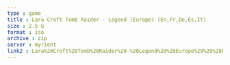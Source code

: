 ```yaml
---
type : game
title : Lara Croft Tomb Raider - Legend (Europe) (En,Fr,De,Es,It)
size : 2.5 G
format : iso
archive : zip
server : myrient
link2 : Lara%20Croft%20Tomb%20Raider%20-%20Legend%20%28Europe%29%20%28En%2CFr%2CDe%2CEs%2CIt%29
---
```

